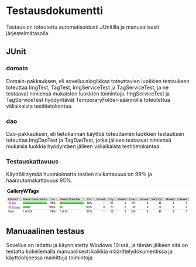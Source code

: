 # Testausdokumentti
Testaus on toteutettu automatisoidusti JUnitilla ja manuaalisesti järjestelmätasolla.

## JUnit

### domain
Domain-pakkauksen, eli sovelluuslogiikkaa toteuttavien luokkien testauksen toteuttaa ImgTest, TagTest, ImgServiceTest ja TagServiceTest, ja ne testaavat nimiensä mukaisten luokkien toimintoja. ImgServiceTest ja TagServiceTest hyödyntävät TemporaryFolder-säännöllä toteutettua väliaikaista testitietokantaa.

### dao
Dao-pakkauksen, eli tietokannan käyttöä toteuttavien luokkien testauksen toteuttaa ImgDaoTest ja TagDaoTest, jotka jälleen testaavat nimiensä mukaisia luokkia hyödyntäen jälleen väliaikaista testitietokantaa.

### Testauskattavuus
Käyttöliittymää huomioimatta testien rivikattavuus on 99% ja haarautumakattavuus 95%.

![Kattavuus](https://github.com/joonaoko/ot-harjoitustyo/blob/master/dokumentointi/kuvat/testikattavuus.png)

## Manuaalinen testaus
Sovellus on ladattu ja käynnistetty Windows 10:ssä, ja tämän jälkeen sitä on testattu kokeilemalla manuaalisesti kaikkia määrittelydokumentissa ja käyttöohjeessa mainittuja toimintoja.